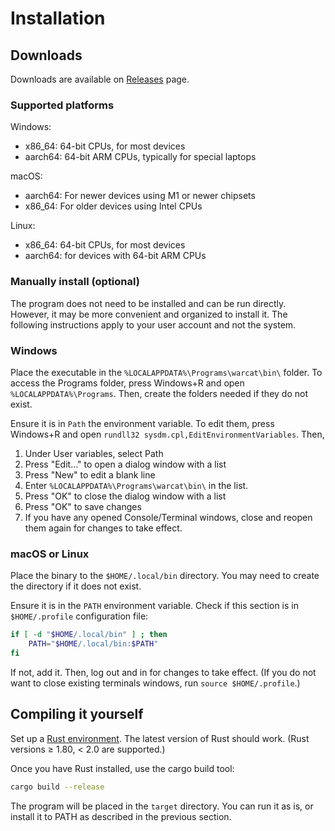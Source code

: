 # Installation

## Downloads

Downloads are available on [Releases](https://github.com/chfoo/warcat-rs/releases) page.

### Supported platforms

Windows:

* x86_64: 64-bit CPUs, for most devices
* aarch64: 64-bit ARM CPUs, typically for special laptops

macOS:

* aarch64: For newer devices using M1 or newer chipsets
* x86_64: For older devices using Intel CPUs

Linux:

* x86_64: 64-bit CPUs, for most devices
* aarch64: for devices with 64-bit ARM CPUs

### Manually install (optional)

The program does not need to be installed and can be run directly. However, it may be more convenient and organized to install it. The following instructions apply to your user account and not the system.

### Windows

Place the executable in the  `%LOCALAPPDATA%\Programs\warcat\bin\` folder. To access the Programs folder, press Windows+R and open `%LOCALAPPDATA%\Programs`. Then, create the folders needed if they do not exist.

Ensure it is in `Path` the environment variable. To edit them, press Windows+R and open
`rundll32 sysdm.cpl,EditEnvironmentVariables`. Then,

1. Under User variables, select Path
2. Press "Edit..." to open a dialog window with a list
3. Press "New" to edit a blank line
4. Enter `%LOCALAPPDATA%\Programs\warcat\bin\` in the list.
5. Press "OK" to close the dialog window with a list
6. Press "OK" to save changes
7. If you have any opened Console/Terminal windows, close and reopen them again for changes to take effect.

### macOS or Linux

Place the binary to the `$HOME/.local/bin` directory. You may need to create the directory if it does not exist.

Ensure it is in the `PATH` environment variable. Check if this section is in `$HOME/.profile` configuration file:

```sh
if [ -d "$HOME/.local/bin" ] ; then
    PATH="$HOME/.local/bin:$PATH"
fi
```

If not, add it. Then, log out and in for changes to take effect. (If you do not want to close existing terminals windows, run `source $HOME/.profile`.)

## Compiling it yourself

Set up a [Rust environment](https://www.rust-lang.org/tools/install). The latest version of Rust should work. (Rust versions ≥ 1.80, < 2.0 are supported.)

Once you have Rust installed, use the cargo build tool:

```sh
cargo build --release
```

The program will be placed in the `target` directory. You can run it as is, or install it to PATH as described in the previous section.